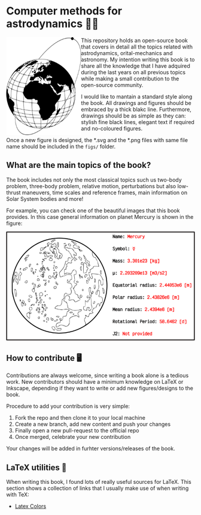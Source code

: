 # Computer methods for astrodynamics 🚀📕 

<img align="left" src="figs/cover.png" width="200"/>

This repository holds an open-source book that covers in detail all the topics
related with astrodynamics, orital-mechanics and astronomy. My intention
writing this book is to share all the knowledge that I have adquired during the
last years on all previous topics while making a small contribution to the
open-source community.

I would like to mantain a standard style along the book. All drawings and figures
should be embraced by a thick blakc line. Furthermore, drawings should be as
simple as they can: stylish fine black lines, elegant text if required and
no-coloured figures.

Once a new figure is designed, the *.svg and the *.png files with same file name
should be included in the `figs/` folder.

## What are the main topics of the book?

The book includes not only the most classical topics such us two-body problem,
three-body problem, relative motion, perturbations but also low-thrust
maneuvers, time scales and reference frames, main information on Solar System
bodies and more!

For example, you can check one of the beautiful images that this book provides.
In this case general information on planet Mercury is shown in the figure:

<p align="center">
  <img src="figs/bodies/mercury.png">
</p>


## How to contribute 🖥️

Contributions are always welcome, since writing a book alone is a tedious work.
New contributors should have a minimum knowledge on LaTeX or Inkscape, depending
if they want to write or add new figures/designs to the book.

Procedure to add your contribution is very simple:

1. Fork the repo and then clone it to your local machine
2. Create a new branch, add new content and push your changes
3. Finally open a new pull-request to the official repo
4. Once merged, celebrate your new contribution

Your changes will be added in furhter versions/releases of the book.

## LaTeX utilities 🎨

When writing this book, I found lots of really useful sources for LaTeX. This
section shows a collection of links that I usually make use of when writing
with TeX:

* [Latex Colors](https://latexcolor.com/)
